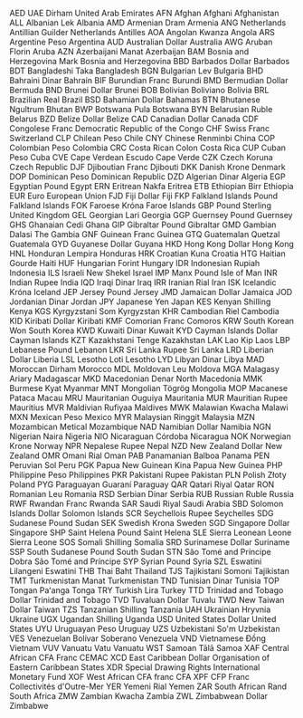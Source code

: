 AED	UAE Dirham	United Arab Emirates
AFN	Afghan Afghani	Afghanistan
ALL	Albanian Lek	Albania
AMD	Armenian Dram	Armenia
ANG	Netherlands Antillian Guilder	Netherlands Antilles
AOA	Angolan Kwanza	Angola
ARS	Argentine Peso	Argentina
AUD	Australian Dollar	Australia
AWG	Aruban Florin	Aruba
AZN	Azerbaijani Manat	Azerbaijan
BAM	Bosnia and Herzegovina Mark	Bosnia and Herzegovina
BBD	Barbados Dollar	Barbados
BDT	Bangladeshi Taka	Bangladesh
BGN	Bulgarian Lev	Bulgaria
BHD	Bahraini Dinar	Bahrain
BIF	Burundian Franc	Burundi
BMD	Bermudian Dollar	Bermuda
BND	Brunei Dollar	Brunei
BOB	Bolivian Boliviano	Bolivia
BRL	Brazilian Real	Brazil
BSD	Bahamian Dollar	Bahamas
BTN	Bhutanese Ngultrum	Bhutan
BWP	Botswana Pula	Botswana
BYN	Belarusian Ruble	Belarus
BZD	Belize Dollar	Belize
CAD	Canadian Dollar	Canada
CDF	Congolese Franc	Democratic Republic of the Congo
CHF	Swiss Franc	Switzerland
CLP	Chilean Peso	Chile
CNY	Chinese Renminbi	China
COP	Colombian Peso	Colombia
CRC	Costa Rican Colon	Costa Rica
CUP	Cuban Peso	Cuba
CVE	Cape Verdean Escudo	Cape Verde
CZK	Czech Koruna	Czech Republic
DJF	Djiboutian Franc	Djibouti
DKK	Danish Krone	Denmark
DOP	Dominican Peso	Dominican Republic
DZD	Algerian Dinar	Algeria
EGP	Egyptian Pound	Egypt
ERN	Eritrean Nakfa	Eritrea
ETB	Ethiopian Birr	Ethiopia
EUR	Euro	European Union
FJD	Fiji Dollar	Fiji
FKP	Falkland Islands Pound	Falkland Islands
FOK	Faroese Króna	Faroe Islands
GBP	Pound Sterling	United Kingdom
GEL	Georgian Lari	Georgia
GGP	Guernsey Pound	Guernsey
GHS	Ghanaian Cedi	Ghana
GIP	Gibraltar Pound	Gibraltar
GMD	Gambian Dalasi	The Gambia
GNF	Guinean Franc	Guinea
GTQ	Guatemalan Quetzal	Guatemala
GYD	Guyanese Dollar	Guyana
HKD	Hong Kong Dollar	Hong Kong
HNL	Honduran Lempira	Honduras
HRK	Croatian Kuna	Croatia
HTG	Haitian Gourde	Haiti
HUF	Hungarian Forint	Hungary
IDR	Indonesian Rupiah	Indonesia
ILS	Israeli New Shekel	Israel
IMP	Manx Pound	Isle of Man
INR	Indian Rupee	India
IQD	Iraqi Dinar	Iraq
IRR	Iranian Rial	Iran
ISK	Icelandic Króna	Iceland
JEP	Jersey Pound	Jersey
JMD	Jamaican Dollar	Jamaica
JOD	Jordanian Dinar	Jordan
JPY	Japanese Yen	Japan
KES	Kenyan Shilling	Kenya
KGS	Kyrgyzstani Som	Kyrgyzstan
KHR	Cambodian Riel	Cambodia
KID	Kiribati Dollar	Kiribati
KMF	Comorian Franc	Comoros
KRW	South Korean Won	South Korea
KWD	Kuwaiti Dinar	Kuwait
KYD	Cayman Islands Dollar	Cayman Islands
KZT	Kazakhstani Tenge	Kazakhstan
LAK	Lao Kip	Laos
LBP	Lebanese Pound	Lebanon
LKR	Sri Lanka Rupee	Sri Lanka
LRD	Liberian Dollar	Liberia
LSL	Lesotho Loti	Lesotho
LYD	Libyan Dinar	Libya
MAD	Moroccan Dirham	Morocco
MDL	Moldovan Leu	Moldova
MGA	Malagasy Ariary	Madagascar
MKD	Macedonian Denar	North Macedonia
MMK	Burmese Kyat	Myanmar
MNT	Mongolian Tögrög	Mongolia
MOP	Macanese Pataca	Macau
MRU	Mauritanian Ouguiya	Mauritania
MUR	Mauritian Rupee	Mauritius
MVR	Maldivian Rufiyaa	Maldives
MWK	Malawian Kwacha	Malawi
MXN	Mexican Peso	Mexico
MYR	Malaysian Ringgit	Malaysia
MZN	Mozambican Metical	Mozambique
NAD	Namibian Dollar	Namibia
NGN	Nigerian Naira	Nigeria
NIO	Nicaraguan Córdoba	Nicaragua
NOK	Norwegian Krone	Norway
NPR	Nepalese Rupee	Nepal
NZD	New Zealand Dollar	New Zealand
OMR	Omani Rial	Oman
PAB	Panamanian Balboa	Panama
PEN	Peruvian Sol	Peru
PGK	Papua New Guinean Kina	Papua New Guinea
PHP	Philippine Peso	Philippines
PKR	Pakistani Rupee	Pakistan
PLN	Polish Złoty	Poland
PYG	Paraguayan Guaraní	Paraguay
QAR	Qatari Riyal	Qatar
RON	Romanian Leu	Romania
RSD	Serbian Dinar	Serbia
RUB	Russian Ruble	Russia
RWF	Rwandan Franc	Rwanda
SAR	Saudi Riyal	Saudi Arabia
SBD	Solomon Islands Dollar	Solomon Islands
SCR	Seychellois Rupee	Seychelles
SDG	Sudanese Pound	Sudan
SEK	Swedish Krona	Sweden
SGD	Singapore Dollar	Singapore
SHP	Saint Helena Pound	Saint Helena
SLE	Sierra Leonean Leone	Sierra Leone
SOS	Somali Shilling	Somalia
SRD	Surinamese Dollar	Suriname
SSP	South Sudanese Pound	South Sudan
STN	São Tomé and Príncipe Dobra	São Tomé and Príncipe
SYP	Syrian Pound	Syria
SZL	Eswatini Lilangeni	Eswatini
THB	Thai Baht	Thailand
TJS	Tajikistani Somoni	Tajikistan
TMT	Turkmenistan Manat	Turkmenistan
TND	Tunisian Dinar	Tunisia
TOP	Tongan Paʻanga	Tonga
TRY	Turkish Lira	Turkey
TTD	Trinidad and Tobago Dollar	Trinidad and Tobago
TVD	Tuvaluan Dollar	Tuvalu
TWD	New Taiwan Dollar	Taiwan
TZS	Tanzanian Shilling	Tanzania
UAH	Ukrainian Hryvnia	Ukraine
UGX	Ugandan Shilling	Uganda
USD	United States Dollar	United States
UYU	Uruguayan Peso	Uruguay
UZS	Uzbekistani So'm	Uzbekistan
VES	Venezuelan Bolívar Soberano	Venezuela
VND	Vietnamese Đồng	Vietnam
VUV	Vanuatu Vatu	Vanuatu
WST	Samoan Tālā	Samoa
XAF	Central African CFA Franc	CEMAC
XCD	East Caribbean Dollar	Organisation of Eastern Caribbean States
XDR	Special Drawing Rights	International Monetary Fund
XOF	West African CFA franc	CFA
XPF	CFP Franc	Collectivités d'Outre-Mer
YER	Yemeni Rial	Yemen
ZAR	South African Rand	South Africa
ZMW	Zambian Kwacha	Zambia
ZWL	Zimbabwean Dollar	Zimbabwe
